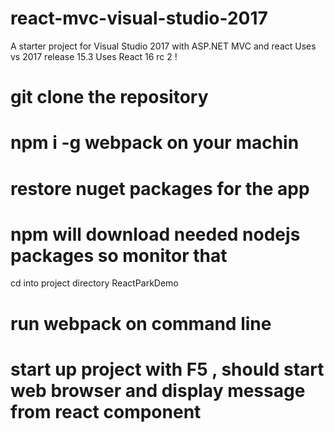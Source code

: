 # react-mvc-visual-studio-2017
A starter project for Visual Studio 2017 with ASP.NET MVC and react
Uses vs 2017 release 15.3
Uses React 16 rc 2 !

# git clone the repository
# npm i -g webpack on your machin
# restore nuget packages for the app
# npm will download needed nodejs packages so monitor that

cd into project directory ReactParkDemo

# run webpack on command line 

# start up project with F5 , should start web browser and display message from react component
